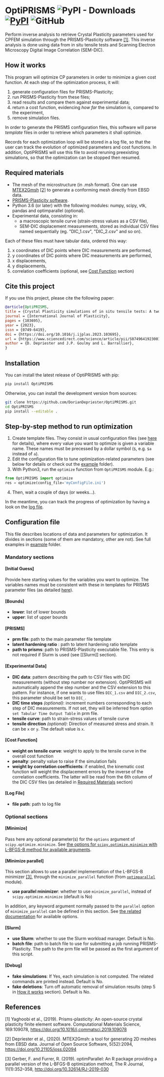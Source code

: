 # OptiPRISMS ![PyPI - Downloads](https://img.shields.io/pypi/dm/OptiPRISMS) [![PyPI](https://img.shields.io/pypi/v/OptiPRISMS)](https://pypi.org/project/OptiPRISMS/) ![GitHub](https://img.shields.io/github/license/DorianDepriester/OptiPRISMS)

Perform inverse analysis to retrieve Crystal Plasticity parameters used for CPFEM simulation through the PRISMS-Plasticity software [[1]](#prisms). This inverse analysis is done using data from in situ tensile tests and Scanning Electron Microscopy Digital Image Correlation (SEM-DIC).

## How it works

This program will optimize CP parameters in order to minimize a given cost function.
At each step of the optimization process, it will:

1. generate configuration files for PRISMS-Plasticity;
2. run PRISMS-Plasticity from these files;
3. read results and compare them against experimental data;
4. return a cost function, evidencing *how far* the simulation is, compared to the experiment,
5. remove simulation files.

In order to generate the PRISMS configuration files, this software will parse *template* files in order to retrieve which parameters it shall optimize.

Records for each optimization loop will be stored in a log file, so that the user can track the evolution of optimized parameters and cost functions. In addition, OptiPRISMS will use this file to avoid reruning preexisting simulations, so that the optimization can be stopped then resumed.

## Required materials

- The mesh of the microstructure (in .msh format). One can use [MTEX2Gmsh](https://github.com/DorianDepriester/MTEX2Gmsh/blob/master/MTEX2prisms/MTEX2PRISMS.pdf) [[2]](#mtex2gmsh) to generate a conforming mesh directly from EBSD data.
- [PRISMS-Plasticity software](https://github.com/prisms-center/plasticity).
- Python 3.6 (or later) with the following modules: numpy, scipy, vtk, pandas and optimparallel (optional).
- Experimental data, consisting in:
    - a macroscopic tensile curve (strain-stress values as a CSV file),
	- SEM-DIC displacement measurements, stored as individual CSV files named sequentially (eg. "DIC_1.csv", "DIC_2.csv" and so on).
	
Each of these files must have tabular data, ordered this way:
1. x coordinates of DIC points where DIC measurements are performed,
2. y coordinates of DIC points where DIC measurements are performed,
3. x displacements,
4. y displacements,
5. correlation coefficients (optional, see [Cost Function](#cost-function) section)

## Cite this project
If you use this project, please cite the following paper:

```bibtex
@article{OptiPRISMS,
title = {Crystal Plasticity simulations of in situ tensile tests: A two-step inverse method for identification of CP parameters, and assessment of CPFEM capabilities},
journal = {International Journal of Plasticity},
pages = {103695},
year = {2023},
issn = {0749-6419},
doi = {https://doi.org/10.1016/j.ijplas.2023.103695},
url = {https://www.sciencedirect.com/science/article/pii/S074964192300181X},
author = {D. Depriester and J.P. Goulmy and L. Barrallier},
}
```

## Installation
You can install the latest release of OptiPRISMS with pip:
```bash
pip install OptiPRISMS
```
Otherwise, you can install the development version from sources:
```bash
git clone https://github.com/DorianDepriester/OptiPRISMS.git
cd OptiPRISMS
pip install --editable .
```

## Step-by-step method to run optimization

1. Create template files. They consist in usual configuration files (see [here](https://github.com/prisms-center/plasticity/blob/master/docs/PRISMS_plasticity_user_manual_V1_4_0.pdf) for details), where every value you want to optimize is given a variable name. These names must be precessed by a dollar symbol (``$``, e.g. ``$a`` instead of ``a``).
2. Edit the configuration file to tune optimization-related parameters (see below for details or check out the [example](https://github.com/DorianDepriester/OptiPRISMS/tree/main/example) folder).
3. With Python3, run the `optimize` function from `OptiPRISMS` module. E.g.:
```python
from OptiPRISMS import optimize
res = optimize(config_file='myConfigFile.ini')
```
4. Then, wait a couple of days (or weeks...).

In the meantime, you can track the progress of optimization by having a look on the [log file](#log-file).

## Configuration file

This file describes locations of data and parameters for optimization. It divides in sections (some of them are mandatory, other are not).
See full examples in [example](example) folder.

### Mandatory sections
#### [Initial Guess]

Provide here starting values for the variables you want to optimize. The variables names must be consistent with these in templates for PRISMS parameter files (as detailed [here](#step-by-step-method-to-run-optimization)).

#### [Bounds]

- **lower**: list of lower bounds
- **upper**: list of upper bounds

#### [PRISMS]

- **prm file**: path to the main parameter file template
- **latent hardening ratio** : path to latent hardening ratio template
- **path to prisms**: path to PRISMS-Plasticity executable file. This entry is not required if Slurm is used (see [\[Slurm\]] section).

#### [Experimental Data]

- **DIC data**: pattern describing the path to CSV files with DIC measurements (without step number nor extension). 
OptiPRISMS will automatically append the step number and the CSV extension to this pattern. For instance,
if one wants to use files ``DIC_1.csv`` and ``DIC_2.csv``, this parameter should be
set to ``DIC_``.
- **DIC time steps** *(optional)*: increment numbers corresponding to each step of DIC measurements. 
If not set, they will be inferred from option `set Tabular Time Output Table` in prm file.
- **tensile curve**: path to strain-stress values of tensile curve
- **tensile direction** *(optional)*: Direction of measured stress and strain. It can be ``x`` or ``y``. 
The default value is ``x``.  

#### [Cost Function]

- **weight on tensile curve**: weight to apply to the tensile curve in the overall cost function
- **penalty**: penalty value to raise if the simulation fails
- **weight by correlation coefficients**: if enabled, the kinematic cost function will weight the 
displacement errors by the inverse of the correlation coefficients. The latter will
be read from the 6th column of the DIC CSV files (as detailed in [Required Materials](#required-materials) section)

#### [Log File]

- **file path**: path to log file

### Optional sections

#### [Minimize]

Pass here any optional parameter(s) for the ``options`` argument of `scipy.optimize.minimize`. See [the options for ``scipy.optimize.minimize`` with L-BFGS-B method for available arguments](https://docs.scipy.org/doc/scipy/reference/optimize.minimize-lbfgsb.html#optimize-minimize-lbfgsb).

#### [Minimize parallel]

This section allows to use a parallel implementation of the L-BFGS-B minimizer [[3]](#optim_parallel), through the ``minimize_parallel`` function (from [``optimparallel``](https://github.com/florafauna/optimParallel-python) module).

- **use parallel minimizer**: whether to use `minimize_parallel`, instead of `scipy.optimize.minimize` (default is No)

In addition, any keyword argument normally passed to the `parallel` option of `minimize_parallel` can be defined in this section. See [the related documentation](https://github.com/florafauna/optimParallel-python/blob/8bf622be1431ba10fef1d795521a2b1d86307c9d/src/optimparallel.py#L170) for available options.

#### [Slurm]

- **use Slurm**: whether to use the Slurm workload manager. Default is No.
- **batch file**: path to batch file to use for submitting a job running PRISMS-Plasticity. The path to the prm file will be passed as the first argument of this script.

#### [Debug]

- **fake simulations**: If Yes, each simulation is not computed. The related commands are printed instead. Default is No.
- **fake deletions**: Turn off automatic removal of simulation results (step 5 in [How it works](#how-it-works) section). Default is No.

## References
<a id="prisms">[1]</a> Yaghoobi et al., (2019). Prisms-plasticity: An open-source crystal plasticity finite element software. Computational Materials Science, 169:109078, https://doi.org/10.1016/j.commatsci.2019.109078

<a id="mtex2gmsh">[2]</a> Depriester et al., (2020). MTEX2Gmsh: a tool for generating 2D meshes from EBSD data. Journal of Open Source Software, 5(52):2094, https://doi.org/10.21105/joss.02094

<a id="optim_parallel">[3]</a> Gerber, F. and Furrer, R. (2019). optimParallel: An R package providing a parallel version of the L-BFGS-B optimization method, The R Journal, 11(1):352–358, http://doi.org/10.32614/RJ-2019-030
